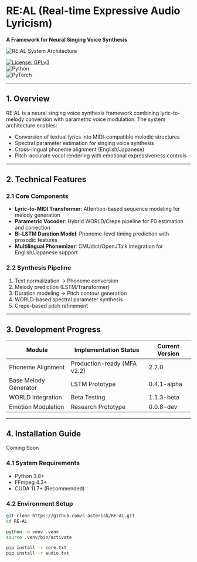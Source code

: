 # RE:AL (Real-time Expressive Audio Lyricism)  
**A Framework for Neural Singing Voice Synthesis**  

![RE:AL System Architecture](https://github.com/user-attachments/assets/63c9be21-49ac-4485-9d20-dd5fa5ff4a63)  

[![License: GPLv3](https://img.shields.io/badge/License-GPLv3-blue.svg)](https://www.gnu.org/licenses/gpl-3.0)  
![Python](https://img.shields.io/badge/Python-3.8+-blue)  
![PyTorch](https://img.shields.io/badge/PyTorch-2.0+-orange)  

---

## 1. Overview  
RE:AL is a neural singing voice synthesis framework combining lyric-to-melody conversion with parametric voice modulation. The system architecture enables:  

- Conversion of textual lyrics into MIDI-compatible melodic structures  
- Spectral parameter estimation for singing voice synthesis  
- Cross-lingual phoneme alignment (English/Japanese)  
- Pitch-accurate vocal rendering with emotional expressiveness controls  

---

## 2. Technical Features  

### 2.1 Core Components  
- **Lyric-to-MIDI Transformer**: Attention-based sequence modeling for melody generation  
- **Parametric Vocoder**: Hybrid WORLD/Crepe pipeline for F0 estimation and correction  
- **Bi-LSTM Duration Model**: Phoneme-level timing prediction with prosodic features  
- **Multilingual Phonemizer**: CMUdict/OpenJTalk integration for English/Japanese support  

### 2.2 Synthesis Pipeline  
1. Text normalization → Phoneme conversion  
2. Melody prediction (LSTM/Transformer)  
3. Duration modeling → Pitch contour generation  
4. WORLD-based spectral parameter synthesis  
5. Crepe-based pitch refinement  

---

## 3. Development Progress  

| Module                | Implementation Status      | Current Version |  
|-----------------------|----------------------------|-----------------|  
| Phoneme Alignment     | Production-ready (MFA v2.2) | 2.2.0           |  
| Base Melody Generator | LSTM Prototype              | 0.4.1-alpha     |  
| WORLD Integration     | Beta Testing                | 1.1.3-beta      |  
| Emotion Modulation    | Research Prototype          | 0.0.8-dev       |  

---

## 4. Installation Guide  
Coming Soon

### 4.1 System Requirements  
- Python 3.8+  
- FFmpeg 4.3+  
- CUDA 11.7+ (Recommended)  

### 4.2 Environment Setup  
```bash  
git clone https://github.com/s-asterisk/RE-AL.git  
cd RE-AL  

python -m venv .venv  
source .venv/bin/activate  

pip install -r core.txt  
pip install -r audio.txt  
